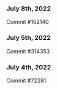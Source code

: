 ### July 8th, 2022

Commit #162140

### July 5th, 2022

Commit #314353


### July 4th, 2022

Commit #72281
